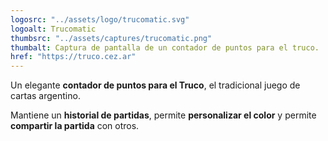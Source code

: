 ```yaml
---
logosrc: "../assets/logo/trucomatic.svg"
logoalt: Trucomatic
thumbsrc: "../assets/captures/trucomatic.png"
thumbalt: Captura de pantalla de un contador de puntos para el truco.
href: "https://truco.cez.ar"
---
```


Un elegante **contador de puntos para el Truco**, el tradicional juego de cartas argentino.

Mantiene un **historial de partidas**, permite **personalizar el color** y permite **compartir la partida** con otros.
